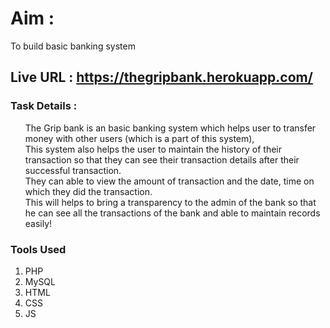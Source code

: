 
<h1><b>Aim  : </b></h3><p>To build basic banking system</p>

<h2>Live URL : <a href="https://thegripbank.herokuapp.com/">https://thegripbank.herokuapp.com/</a></h2>

<h3><b>Task Details : </b></h3>
<ul>
  The Grip bank is an basic banking system which helps user to transfer money with other users (which is a part of this system), <br>
This system also helps the user to maintain the history of their transaction so that they can see their transaction details after their successful transaction.<br>
They can able to view the amount of transaction and the date, time on which they did the transaction.<br>
This will helps to bring a transparency to the admin of the bank so that he can see all the transactions of the bank and able to maintain records easily!<br>

</ul>

<h3>Tools Used</h3>
<ol>
  <li>PHP</li>
  <li>MySQL</li>
  <li>HTML</li>
  <li>CSS</li>
  <li>JS</li>  
</ol>

